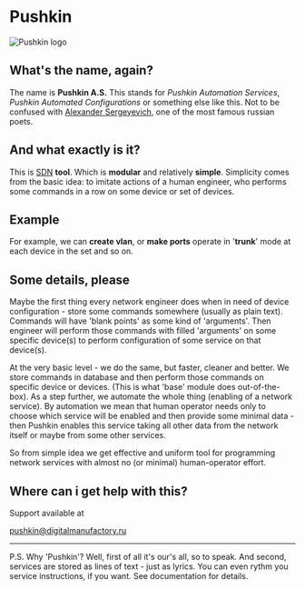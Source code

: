 # Pushkin

![Pushkin logo](https://raw.githubusercontent.com/ilique/pushkin/master/pushkin.as.png)

## What's the name, again?
The name is **Pushkin A.S.** This stands for *Pushkin Automation Services*, *Pushkin Automated Configurations* or something else like this. Not to be confused with [Alexander Sergeyevich](https://en.wikipedia.org/wiki/Alexander_Pushkin), one of the most famous russian poets.

## And what exactly is it?
This is [SDN](https://en.wikipedia.org/wiki/Software-defined_networking) **tool**. Which is **modular** and relatively **simple**. Simplicity comes from the basic idea: to imitate actions of a human engineer, who performs some commands in a row on some device or set of devices.

## Example
For example, we can **create vlan**, or **make ports** operate in '**trunk**' mode at each device in the set and so on.

## Some details, please
Maybe the first thing every network engineer does when in need of device configuration - store some commands somewhere (usually as plain text). Commands will have 'blank points' as some kind of 'arguments'. Then engineer will perform those commands with filled 'arguments' on some specific device(s) to perform configuration of some service on that device(s).

At the very basic level - we do the same, but faster, cleaner and better. We store commands in database and then perform those commands on specific device or devices. (This is what 'base' module does out-of-the-box). As a step further, we automate the whole thing (enabling of a network service). By automation we mean that human operator needs only to choose which service will be enabled and then provide some minimal data - then Pushkin enables this service taking all other data from the network itself or maybe from some other services.

So from simple idea we get effective and uniform tool for programming network services with almost no (or minimal) human-operator effort.

## Where can i get help with this?

Support available at

pushkin@digitalmanufactory.ru

***
P.S. Why 'Pushkin'? Well, first of all it's our's all, so to speak. And second, services are stored as lines of text - just as lyrics. You can even rythm you service instructions, if you want. See documentation for details.
